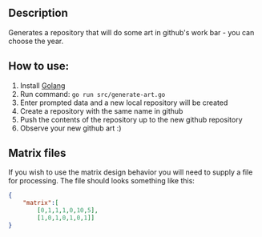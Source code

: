 ## Description
Generates a repository that will do some art in github's work bar - you can choose the year.

## How to use:
1. Install [Golang](https://golang.org/dl/)
2. Run command: `go run src/generate-art.go`
3. Enter prompted data and a new local repository will be created
4. Create a repository with the same name in github
5. Push the contents of the repository up to the new github repository
6. Observe your new github art :)

## Matrix files
If you wish to use the matrix design behavior you will need to supply a file for processing.  The file should looks something like this:
```json
{
    "matrix":[
        [0,1,1,1,0,10,5],
        [1,0,1,0,1,0,1]]
}
```
